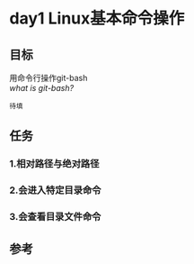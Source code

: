 # day1 Linux基本命令操作
## 目标
用命令行操作git-bash<br>
*what is git-bash?*
```
待填
```
## 任务
### 1.相对路径与绝对路径
### 2.会进入特定目录命令
### 3.会查看目录文件命令
## 参考
